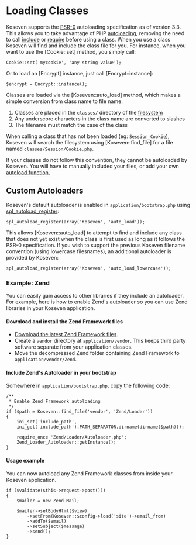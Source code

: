 # Loading Classes

Koseven supports the [PSR-0](https://github.com/php-fig/fig-standards/blob/master/accepted/PSR-0.md) autoloading specification as of version 3.3. This allows you to take advantage of PHP [autoloading](http://php.net/manual/language.oop5.autoload.php), removing the need to call [include](http://php.net/include) or [require](http://php.net/require) before using a class. When you use a class Koseven will find and include the class file for you. For instance, when you want to use the [Cookie::set] method, you simply call:

    Cookie::set('mycookie', 'any string value');

Or to load an [Encrypt] instance, just call [Encrypt::instance]:

    $encrypt = Encrypt::instance();

Classes are loaded via the [Koseven::auto_load] method, which makes a simple conversion from class name to file name:

1. Classes are placed in the `classes/` directory of the [filesystem](files)
2. Any underscore characters in the class name are converted to slashes
2. The filename must match the case of the class

When calling a class that has not been loaded (eg: `Session_Cookie`), Koseven will search the filesystem using [Koseven::find_file] for a file named `classes/Session/Cookie.php`.

If your classes do not follow this convention, they cannot be autoloaded by Koseven.  You will have to manually included your files, or add your own [autoload function.](http://us3.php.net/manual/en/function.spl-autoload-register.php)

## Custom Autoloaders

Koseven's default autoloader is enabled in `application/bootstrap.php` using [spl_autoload_register](http://php.net/spl_autoload_register):

    spl_autoload_register(array('Koseven', 'auto_load'));

This allows [Koseven::auto_load] to attempt to find and include any class that does not yet exist when the class is first used as long as it follows the PSR-0 specification. If you wish to support the previous Koseven filename convention (using lowercase filesnames), an additional autoloader is provided by Koseven:

    spl_autoload_register(array('Koseven', 'auto_load_lowercase'));


### Example: Zend

You can easily gain access to other libraries if they include an autoloader.  For example, here is how to enable Zend's autoloader so you can use Zend libraries in your Koseven application.

#### Download and install the Zend Framework files

- [Download the latest Zend Framework files](http://framework.zend.com/download/latest).
- Create a `vendor` directory at `application/vendor`. This keeps third party software separate from your application classes.
- Move the decompressed Zend folder containing Zend Framework to `application/vendor/Zend`.


#### Include Zend's Autoloader in your bootstrap

Somewhere in `application/bootstrap.php`, copy the following code:

	/**
	 * Enable Zend Framework autoloading
	 */
	if ($path = Koseven::find_file('vendor', 'Zend/Loader'))
	{
	    ini_set('include_path',
	    ini_get('include_path').PATH_SEPARATOR.dirname(dirname($path)));
	
	    require_once 'Zend/Loader/Autoloader.php';
	    Zend_Loader_Autoloader::getInstance();
	}
	
#### Usage example

You can now autoload any Zend Framework classes from inside your Koseven application.

	if ($validate($this->request->post()))
	{
		$mailer = new Zend_Mail;
		
		$mailer->setBodyHtml($view)
			->setFrom(Koseven::$config->load('site')->email_from)
			->addTo($email)
			->setSubject($message)
			->send();
	}
